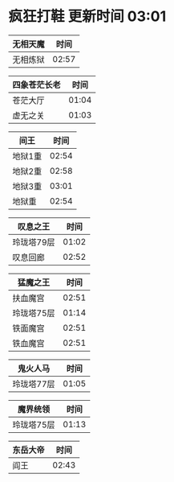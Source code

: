 # 疯狂打鞋 更新时间 03:01

| 无相天魔   | 时间    |
|--------|-------|
| 无相炼狱 | 02:57 |

| 四象苍茫长老   | 时间    |
|--------|-------|
| 苍茫大厅 | 01:04 |
| 虚无之关 | 01:03 |

| 间王   | 时间    |
|--------|-------|
| 地狱1重 | 02:54 |
| 地狱2重 | 02:58 |
| 地狱3重 | 03:01 |
| 地狱重 | 02:54 |

| 叹息之王   | 时间    |
|--------|-------|
| 玲珑塔79层 | 01:02 |
| 叹息回廊 | 02:52 |

| 猛魔之王   | 时间    |
|--------|-------|
| 扶血魔宫 | 02:51 |
| 玲珑塔75层 | 01:14 |
| 铁面魔宫 | 02:51 |
| 铁血魔宫 | 02:51 |

| 鬼火人马   | 时间    |
|--------|-------|
| 玲珑塔77层 | 01:05 |

| 魔界统领   | 时间    |
|--------|-------|
| 玲珑塔75层 | 01:13 |

| 东岳大帝   | 时间    |
|--------|-------|
| 阎王 | 02:43 |